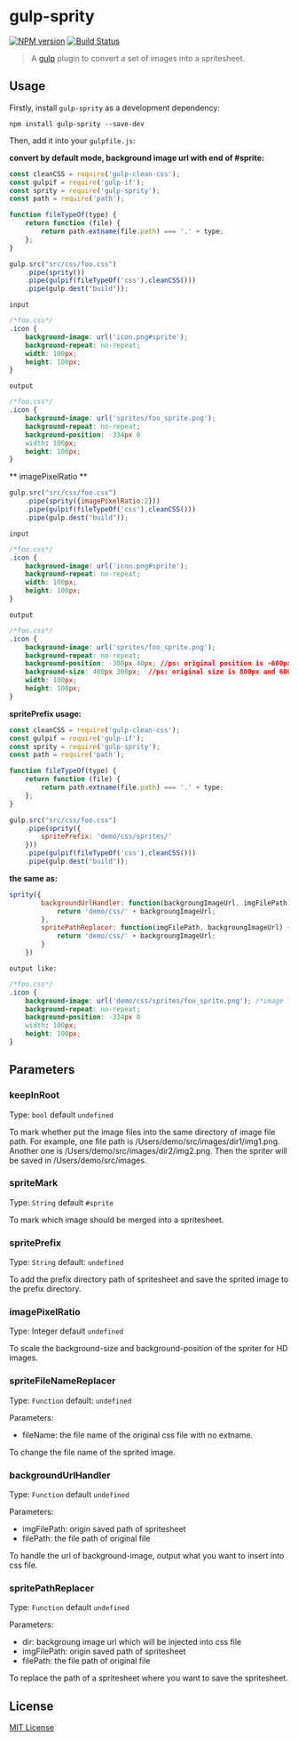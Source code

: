 # gulp-sprity

[![NPM version](https://img.shields.io/npm/v/gulp-sprity.svg?style=flat)](https://www.npmjs.com/package/gulp-sprity)
[![Build Status](https://secure.travis-ci.org/Dijason/gulp-sprity.svg?branch=master)](http://travis-ci.org/Dijason/gulp-sprity)

> A [gulp](https://github.com/gulpjs/gulp) plugin to convert a set of images into a spritesheet.

## Usage

Firstly, install `gulp-sprity` as a development dependency:

```shell
npm install gulp-sprity --save-dev
```

Then, add it into your `gulpfile.js`:

**convert by default mode, background image url with end of #sprite:**

```javascript
const cleanCSS = require('gulp-clean-css');
const gulpif = require('gulp-if');
const sprity = require('gulp-sprity');
const path = require('path');

function fileTypeOf(type) {
    return function (file) {
        return path.extname(file.path) === '.' + type;
    };
}

gulp.src("src/css/foo.css")
    .pipe(sprity())
    .pipe(gulpif(fileTypeOf('css'),cleanCSS()))
    .pipe(gulp.dest("build"));
```

`input`

```css
/*foo.css*/
.icon {
    background-image: url('icon.png#sprite');
    background-repeat: no-repeat;
    width: 100px;
    height: 100px;
}
```

`output`

```css
/*foo.css*/
.icon {
    background-image: url('sprites/foo_sprite.png');
    background-repeat: no-repeat;
    background-position: -334px 0
    width: 100px;
    height: 100px;
}
```

** imagePixelRatio **
```javascript
gulp.src("src/css/foo.css")
    .pipe(sprity({imagePixelRatio:2}))
    .pipe(gulpif(fileTypeOf('css'),cleanCSS()))
    .pipe(gulp.dest("build"));
```

`input`

```css
/*foo.css*/
.icon {
    background-image: url('icon.png#sprite');
    background-repeat: no-repeat;
    width: 100px;
    height: 100px;
}
```

`output`

```css
/*foo.css*/
.icon {
    background-image: url('sprites/foo_sprite.png');
    background-repeat: no-repeat;
    background-position: -300px 40px; //ps: original position is -600px and 80px
    background-size: 400px 300px;  //ps: original size is 800px and 600px
    width: 100px;
    height: 100px;
}
```

**spritePrefix usage:**

```javascript
const cleanCSS = require('gulp-clean-css');
const gulpif = require('gulp-if');
const sprity = require('gulp-sprity');
const path = require('path');

function fileTypeOf(type) {
    return function (file) {
        return path.extname(file.path) === '.' + type;
    };
}

gulp.src("src/css/foo.css")
    .pipe(sprity({
        spritePrefix: 'demo/css/sprites/'
    }))
    .pipe(gulpif(fileTypeOf('css'),cleanCSS()))
    .pipe(gulp.dest("build"));
```

**the same as:**

```javascript
sprity({
        backgroundUrlHandler: function(backgroungImageUrl, imgFilePath) {
            return 'demo/css/' + backgroungImageUrl;
        },
        spritePathReplacer: function(imgFilePath, backgroungImageUrl) {
            return 'demo/css/' + backgroungImageUrl;
        }
    })
```

`output like:`

```css
/*foo.css*/
.icon {
    background-image: url('demo/css/sprites/foo_sprite.png'); /*image file will be saved at build/demo/css/sprites/foo_sprite.png*/
    background-repeat: no-repeat;
    background-position: -334px 0
    width: 100px;
    height: 100px;
}
```


## Parameters

### keepInRoot
Type: `bool`
default `undefined`

To mark whether put the image files into the same directory of image file path. For example, one file path is /Users/demo/src/images/dir1/img1.png. Another one is /Users/demo/src/images/dir2/img2.png. Then the spriter will be saved in /Users/demo/src/images.

### spriteMark
Type: `String`
default `#sprite`

To mark which image should be merged into a spritesheet.


### spritePrefix
Type: `String`
default: `undefined`

To add the prefix directory path of spritesheet and save the sprited image to the prefix directory.


### imagePixelRatio
Type: Integer
default `undefined`

To scale the background-size and background-position of the spriter for HD images. 


### spriteFileNameReplacer
Type: `Function`
default: `undefined`

Parameters:
* fileName: the file name of the original css file with no extname.

To change the file name of the sprited image.

### backgroundUrlHandler
Type: `Function`
default `undefined`

Parameters:
* imgFilePath: origin saved path of spritesheet
* filePath: the file path of original file

To handle the url of background-image, output what you want to insert into css file.

### spritePathReplacer
Type: `Function`
default `undefined`

Parameters:
* dir: backgroung image url which will be injected into css file
* imgFilePath: origin saved path of spritesheet
* filePath: the file path of original file


To replace the path of a spritesheet where you want to save the spritesheet.


## License

[MIT License](http://en.wikipedia.org/wiki/MIT_License)